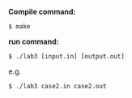 **Compile command:** 
```
$ make
```
**run command:**
```
$ ./lab3 [input.in] [output.out]
```
e.g. 
```
$ ./lab3 case2.in case2.out
```
